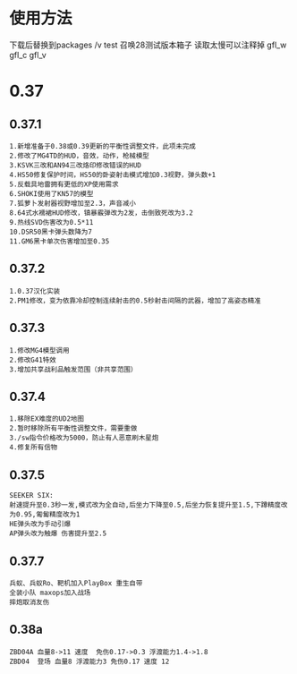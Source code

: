 # 使用方法
下载后替换到packages /v test 召唤28测试版本箱子 读取太慢可以注释掉 gfl_w gfl_c gfl_v


# 0.37

## 0.37.1
	1.新增准备于0.38或0.39更新的平衡性调整文件，此项未完成
	2.修改了MG4TD的HUD，音效，动作，枪械模型
	3.KSVK三改和AN94三改烙印修改错误的HUD
	4.HS50修复保护时间，HS50的卧姿射击模式增加0.3视野，弹头数+1
	5.反载具地雷拥有更低的XP使用需求
	6.SHOKI使用了KN57的模型
	7.狐萝卜发射器视野增加至2.3，声音减小
	8.64式水襦裙HUD修改，镇暴霰弹改为2发，击倒致死改为3.2
	9.热线SVD伤害改为0.5*11
	10.DSR50黑卡弹头数降为7
	11.GM6黑卡单次伤害增加至0.35

## 0.37.2
	1.0.37汉化实装
	2.PM1修改，变为依靠冷却控制连续射击的0.5秒射击间隔的武器，增加了高姿态精准
	
## 0.37.3
	1.修改MG4模型调用
	2.修改G41特效
	3.增加共享战利品触发范围（非共享范围）

## 0.37.4
	1.移除EX难度的UD2地图
	2.暂时移除所有平衡性调整文件，需要重做
	3./sw指令价格改为5000，防止有人恶意刷木星炮
	4.修复所有信物

## 0.37.5
	SEEKER SIX:
	射速提升至0.3秒一发,模式改为全自动,后坐力下降至0.5,后坐力恢复提升至1.5,下蹲精度改为0.95,匍匐精度改为1
	HE弹头改为手动引爆
	AP弹头改为触爆 伤害提升至2.5

## 0.37.7
	兵蚁、兵蚁Ro、靶机加入PlayBox 重生自带
	全装小队 maxops加入战场
	摔炮取消友伤

## 0.38a
	ZBD04A 血量8->11 速度  免伤0.17->0.3 浮渡能力1.4->1.8
	ZBD04  登场 血量8 浮渡能力3 免伤0.17 速度 12